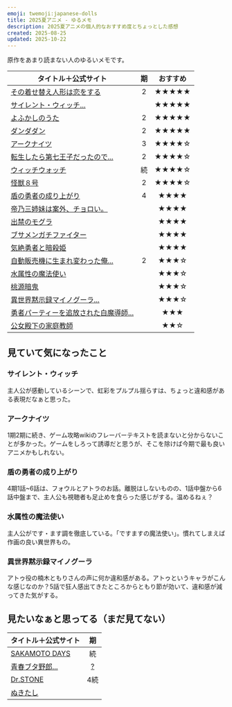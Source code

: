 ```yaml
---
emoji: twemoji:japanese-dolls
title: 2025夏アニメ - ゆるメモ
description: 2025夏アニメの個人的なおすすめ度とちょっとした感想
created: 2025-08-25
updated: 2025-10-22
---
```


原作をあまり読まない人のゆるいメモです。

|タイトル＋公式サイト|期|おすすめ|
|-|:-:|:-:|
|[その着せ替え人形は恋をする](https://bisquedoll-anime.com/)|2|★★★★★|
|[サイレント・ウィッチ...](https://silentwitch.net/)||★★★★★|
|[よふかしのうた](https://yofukashi-no-uta.com/)|2|★★★★★|
|[ダンダダン](https://anime-dandadan.com/)|2|★★★★★|
|[アークナイツ](https://arknights-anime.jp/)|3|★★★★☆|
|[転生したら第七王子だったので...](https://dainanaoji.com/)|2|★★★★☆|
|[ウィッチウォッチ](https://witchwatch-anime.com/)|続|★★★★☆|
|[怪獣８号](https://kaiju-no8.net/)|2|★★★★☆|
|[盾の勇者の成り上がり](https://shieldhero-anime.jp/)|4|★★★★|
|[帝乃三姉妹は案外、チョロい。](https://mikadono.family/)||★★★★|
|[出禁のモグラ](https://dekinnomogura.com/)||★★★★|
|[ブサメンガチファイター](https://busamen-gachi-fighter.com/)||★★★★|
|[気絶勇者と暗殺姫](https://kizetsuyusha-anime.com/)||★★★★|
|[自動販売機に生まれ変わった俺...](https://jihanki-anime.com/)|2|★★★☆|
|[水属性の魔法使い](https://mizuzokusei-anime.com/)||★★★☆|
|[桃源暗鬼](https://tougenanki-anime.com/)||★★★☆|
|[異世界黙示録マイノグーラ...](https://mynoghra-anime.com/)||★★★☆|
|[勇者パーティーを追放された白魔導師...](https://tsuiho-shiromadoshi.com/)||★★★|
|[公女殿下の家庭教師](https://koujodenka-anime.com/)||★★☆|

## 見ていて気になったこと

### サイレント・ウィッチ

主人公が感動しているシーンで、虹彩をプルプル揺らすは、ちょっと違和感がある表現だなぁと思った。

### アークナイツ

1期2期に続き、ゲーム攻略wikiのフレーバーテキストを読まないと分からないことが多かった。ゲームをしろって誘導だと思うが、そこを除けば今期で最も良いアニメかもしれない。

### 盾の勇者の成り上がり

4期1話~6話は、フォウルとアトラのお話。離脱はしないものの、1話中盤から6話中盤まで、主人公も視聴者も足止めを食らった感じがする。温めるねぇ？

### 水属性の魔法使い

主人公がです・ます調を徹底している。「ですますの魔法使い」。慣れてしまえば作画の良い異世界もの。

### 異世界黙示録マイノグーラ

アトゥ役の楠木ともりさんの声に何か違和感がある。アトゥというキャラがこんな感じなのか？5話で狂人感出てきたところからともり節が効いて、違和感が減ってきた気がする。

## 見たいなぁと思ってる（まだ見てない）

|タイトル＋公式サイト|期|
|-|:-:|
|[SAKAMOTO DAYS](https://sakamotodays.jp/)|続|
|[青春ブタ野郎...](https://ao-buta.com/)|[?](https://ao-buta.com/special/high_school/)|
|[Dr.STONE](https://dr-stone.jp/)|4続|
|[ぬきたし](https://nukiani.com/)||
